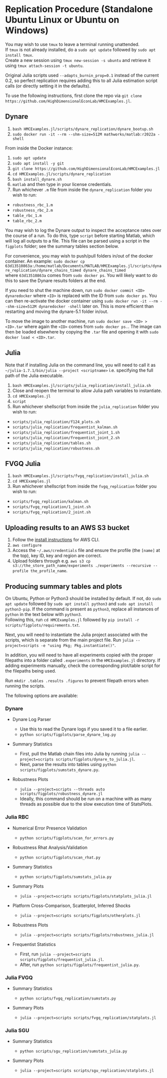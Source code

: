 # Replication Procedure (Standalone Ubuntu Linux or Ubuntu on Windows)

You may wish to use `tmux` to leave a terminal running unattended.\
If `tmux` is not already installed, do a `sudo apt update` followed by `sudo apt install tmux`.\
Create a new session using `tmux new-session -s ubuntu` and retrieve it using `tmux attach-session -t ubuntu`.

Original Julia scripts used `--adapts_burnin_prop=0.1` instead of the current 0.2, so perfect replication requires adding this to all Julia estimation script calls (or directly setting it in the defaults).

To use the following instructions, first clone the repo via `git clone https://github.com/HighDimensionalEconLab/HMCExamples.jl`.

## Dynare 

1. `bash HMCExamples.jl/scripts/dynare_replication/dynare_bootup.sh`
2. `sudo docker run -it --rm --shm-size=512M mathworks/matlab:r2022a -shell`

From inside the Docker instance:
1. `sudo apt update`
2. `sudo apt install -y git`
3. `git clone https://github.com/HighDimensionalEconLab/HMCExamples.jl`
4. `cd HMCExamples.jl/scripts/dynare_replication`
5. `bash install_dynare.sh`
6. `matlab` and then type in your license credentials.
7. Run whichever `.m` file from inside the `dynare_replication` folder you wish to run:
  - `robustness_rbc_1.m`
  - `robustness_rbc_2.m`
  - `table_rbc_1.m`
  - `table_rbc_2.m` 
  
You may wish to log the Dynare output to inspect the acceptance rates over the course of a run. To do this, type `script` before starting Matlab, which will log all outputs to a file. This file can be parsed using a script in the `figplots` folder; see the summary tables section below.

For convenience, you may wish to push/pull folders in/out of the docker container. An example:
`sudo docker cp 63d13510863a:/home/matlab/Documents/MATLAB/HMCExamples.jl/scripts/dynare_replication/dynare_chains_timed dynare_chains_timed`\
where `63d13510863a` comes from `sudo docker ps`. You will likely want to do this to save the Dynare results folders at the end.

If you need to shut the machine down, run `sudo docker commit <ID> dynaredocker` where `<ID>` is replaced with the ID from `sudo docker ps`. You can then re-activate the docker container using `sudo docker run -it --rm --shm-size=512M dynaredocker -shell` later on. This is more efficient than restarting and moving the dynare-5.1 folder in/out.

To move the image to another machine, run `sudo docker save <ID> > <ID>.tar` where again the `<ID>` comes from `sudo docker ps.`. The image can then be loaded elsewhere by copying the `.tar` file and opening it with `sudo docker load < <ID>.tar`.

## Julia

Note that if installing Julia on the command line, you will need to call it as `~/julia-1.7.1/bin/julia --project <scriptname>` i.e. specifying the full path of the Julia executable.

1. `bash HMCExamples.jl/scripts/julia_replication/install_julia.sh`
2. Close and reopen the terminal to allow Julia path variables to instantiate.
3. `cd HMCExamples.jl`
4. `script`
5. Run whichever shellscript from inside the `julia_replication` folder you wish to run:
  - `scripts/julia_replication/f124_plots.sh`
  - `scripts/julia_replication/frequentist_kalman.sh`
  - `scripts/julia_replication/frequentist_joint_1.sh`
  - `scripts/julia_replication/frequentist_joint_2.sh`
  - `scripts/julia_replication/tables.sh`
  - `scripts/julia_replication/robustness.sh`

## FVGQ Julia

1. `bash HMCExamples.jl/scripts/fvgq_replication/install_julia.sh`
2. `cd HMCExamples.jl`
3. Run whichever shellscript from inside the `fvgq_replication` folder you wish to run:
  - `scripts/fvgq_replication/kalman.sh`
  - `scripts/fvgq_replication/1_joint.sh`
  - `scripts/fvgq_replication/2_joint.sh`

## Uploading results to an AWS S3 bucket

1. Follow the [install instructions](https://docs.aws.amazon.com/cli/latest/userguide/getting-started-install.html) for AWS CLI.
2. `aws configure`
3. Access the `~/.aws/credentials` file and ensure the profile (the `[name]` at the top), key ID, key and region are correct.
4. Upload folders through e.g. `aws s3 cp s3://the_store_path_name/experiments ./experiments --recursive --profile the_profile_name`.

## Producing summary tables and plots

On Ubuntu, Python or Python3 should be installed by default. If not, do `sudo apt update` followed by `sudo apt install python3` and `sudo apt install python3-pip`. If the command is present as `python3`, replace all instances of `python` in the text below with `python3`.\
Following this, run `cd HMCExamples.jl` followed by `pip install -r scripts/figplots/requirements.txt`.

Next, you will need to instantiate the Julia project associated with the scripts, which is separate from the main project file. Run `julia --project=scripts -e "using Pkg; Pkg.instantiate()"`.

In addition, you will need to have all experiments copied with the proper filepaths into a folder called `.experiments` in the `HMCExamples.jl` directory. If adding experiments manually, check the corresponding plot/table script for the filepaths being used.

Run `mkdir .tables .results .figures` to prevent filepath errors when running the scripts.

The following options are available:

### Dynare
- Dynare Log Parser
  - Use this to read the Dynare logs if you saved it to a file earlier.
  - `python scripts/figplots/parse_dynare_log.py`

- Summary Statistics
  - First, pull the Matlab chain files into Julia by running `julia --project=scripts scripts/figplots/dynare_to_julia.jl`.
  - Next, parse the results into tables using `python scripts/figplots/sumstats_dynare.py`.

- Robustness Plots
  - `julia --project=scripts --threads auto scripts/figplots/robustness_dynare.jl`
  - Ideally, this command should be run on a machine with as many threads as possible due to the slow execution time of StatsPlots.

### Julia RBC
- Numerical Error Presence Validation
  - `python scripts/figplots/scan_for_errors.py`
  
- Robustness Rhat Analysis/Validation
  - `python scripts/figplots/scan_rhat.py`

- Summary Statistics
  - `python scripts/figplots/sumstats_julia.py`

- Summary Plots
  - `julia --project=scripts scripts/figplots/statplots_julia.jl`

- Platform Cross-Comparison, Scatterplot, Inferred Shocks
  - `julia --project=scripts scripts/figplots/otherplots.jl`

- Robustness Plots
  - `julia --project=scripts scripts/figplots/robustness_julia.jl`

- Frequentist Statistics
  - First, run `julia --project=scripts scripts/figplots/frequentist_julia.jl`.
  - After, run `python scripts/figplots/frequentist_julia.py`.

### Julia FVGQ
- Summary Statistics
  - `python scripts/fvgq_replication/sumstats.py`
  
- Summary Plots
  - `julia --project=scripts scripts/fvgq_replication/statplots.jl`

### Julia SGU
- Summary Statistics
  - `python scripts/sgu_replication/sumstats_julia.py`
  
- Summary Plots
  - `julia --project=scripts scripts/sgu_replication/statplots.jl`